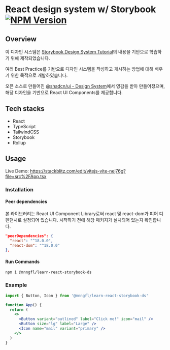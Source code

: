 # React design system w/ Storybook [![NPM Version](https://img.shields.io/npm/v/@mnngfl/learn-react-storybook-ds?style=flat)](https://www.npmjs.com/package/@mnngfl/learn-react-storybook-ds?activeTab=readme)

## Overview

이 디자인 시스템은 [Storybook Design System Tutorial](https://github.com/storybookjs/design-system/)의 내용을 기반으로 학습하기 위해 제작되었습니다.

여러 Best Practice를 기반으로 디자인 시스템을 작성하고 게시하는 방법에 대해 배우기 위한 목적으로 개발하였습니다.

오픈 소스로 만들어진 [@shadcn/ui - Design System](https://www.figma.com/community/file/1203061493325953101)에서 영감을 받아 만들어졌으며, 해당 디자인을 기반으로 React UI Components를 제공합니다.

## Tech stacks

- React
- TypeScript
- TailwindCSS
- Storybook
- Rollup

## Usage

Live Demo: https://stackblitz.com/edit/vitejs-vite-nej76g?file=src%2FApp.tsx

### Installation

#### Peer dependencies

본 라이브러리는 React UI Component Library로써
react 및 react-dom가 피어 디펜던시로 설정되어 있습니다. 시작하기 전에 해당 패키지가 설치되어 있는지 확인합니다.

```json
"peerDependencies": {
  "react": "^18.0.0",
  "react-dom": "^18.0.0"
},
```

#### Run Commands

```shell
npm i @mnngfl/learn-react-storybook-ds
```

### Example

```jsx
import { Button, Icon } from '@mnngfl/learn-react-storybook-ds'

function App() {
  return (
    <>
      <Button variant="outlined" label="Click me!" icon="mail" />
      <Button size="lg" label="Large" />
      <Icon name="mail" variant="primary" />
    </>
  )
}
```
